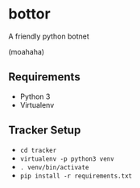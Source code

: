 bottor
======

A friendly python botnet

(moahaha)
## Requirements
* Python 3
* Virtualenv

## Tracker Setup
* `cd tracker`
* `virtualenv -p python3 venv`
* `. venv/bin/activate`
* `pip install -r requirements.txt`
